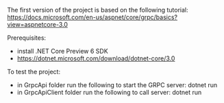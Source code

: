 The first version of the project is based on the following tutorial:
https://docs.microsoft.com/en-us/aspnet/core/grpc/basics?view=aspnetcore-3.0

Prerequisites:
- install .NET Core Preview 6 SDK
- https://dotnet.microsoft.com/download/dotnet-core/3.0

To test the project:
- in GrpcApi folder run the following to start the GRPC server: dotnet run
- in GrpcApiClient folder run the following to call server: dotnet run
